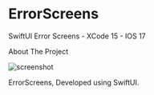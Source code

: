 # ErrorScreens
SwiftUI Error Screens - XCode 15 - IOS 17

About The Project


![screenshot](https://github.com/yetsdmr/ErrorScreens/assets/22959705/d98e0c2d-62ab-4175-af61-2638f8ec6963)


ErrorScreens, Developed using SwiftUI.
